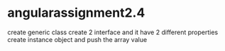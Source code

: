 # angularassignment2.4
create generic class
create 2 interface and it have 2 different properties
create instance object
and push the array value

